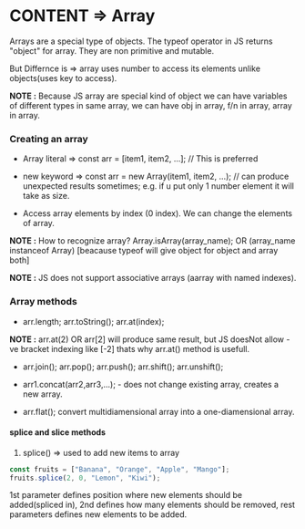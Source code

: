 # CONTENT => Array

Arrays are a special type of objects. The typeof operator in JS returns "object" for array. They are non primitive and mutable.

But Differnce is => array uses number to access its elements unlike objects(uses key to access).

**NOTE :** Because JS array are special kind of object we can have variables of different types in same array, we can have obj in array, f/n in array, array in array.

### Creating an array
- Array literal => const arr = [item1, item2, ...];                  // This is preferred
- new keyword => const arr = new Array(item1, item2, ...);      // can produce unexpected results sometimes; e.g. if u put only 1 number element it will take as size.

- Access array elements by index (0 index). We can change the elements of array.

**NOTE :** How to recognize array? Array.isArray(array_name); OR (array_name instanceof Array) [beacause typeof will give object for object and array both]

**NOTE :** JS does not support associative arrays (aarray with named indexes).

### Array methods

- arr.length;  arr.toString(); arr.at(index);

**NOTE :** arr.at(2) OR arr[2] will produce same result, but JS doesNot allow -ve bracket indexing like [-2] thats why arr.at() method is usefull.

- arr.join(); arr.pop(); arr.push(); arr.shift(); arr.unshift();

- arr1.concat(arr2,arr3,...); - does not change existing array, creates a new array.

- arr.flat(); convert multidiamensional array into a one-diamensional array.

#### splice and slice methods 

1. splice() => used to add new items to array

```js
const fruits = ["Banana", "Orange", "Apple", "Mango"];
fruits.splice(2, 0, "Lemon", "Kiwi");
```
1st parameter defines position where new elements should be added(spliced in), 2nd defines how many elements should be removed, rest parameters defines new elements to be added. 










